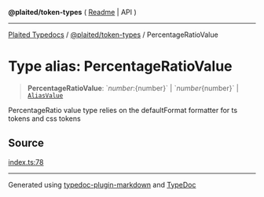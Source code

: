 **@plaited/token-types** ( [Readme](../README.md) \| API )

***

[Plaited Typedocs](../../../modules.md) / [@plaited/token-types](../modules.md) / PercentageRatioValue

# Type alias: PercentageRatioValue

> **PercentageRatioValue**: \`${number}:${number}\` \| \`${number}%\` \| `1` \| `0` \| \`0.${number}\` \| [`AliasValue`](AliasValue.md)

PercentageRatio value type relies on the defaultFormat formatter for ts tokens and css tokens

## Source

[index.ts:78](https://github.com/plaited/plaited/blob/0d4801d/libs/token-types/src/index.ts#L78)

***

Generated using [typedoc-plugin-markdown](https://www.npmjs.com/package/typedoc-plugin-markdown) and [TypeDoc](https://typedoc.org/)
